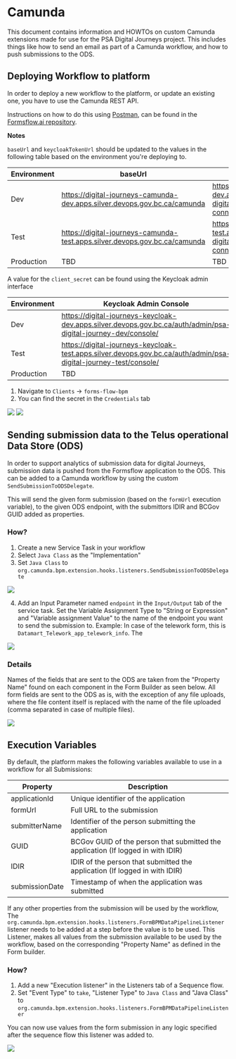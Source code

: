 # Camunda 

This document contains information and HOWTOs on custom Camunda extensions made for use for the PSA Digital Journeys project. This includes things like how to send an email as part of a Camunda workflow, and how to push submissions to the ODS.

## Deploying Workflow to platform

In order to deploy a new workflow to the platform, or update an existing one, you have to use the Camunda REST API.

Instructions on how to do this using [Postman](https://www.postman.com), can be found in the [Formsflow.ai repository](https://github.com/AOT-Technologies/forms-flow-ai/tree/master/forms-flow-bpm/postman-collections).

**Notes**

`baseUrl` and `keycloakTokenUrl` should be updated to the values in the following table based on the environment you're deploying to.

| Environment | baseUrl                                                                    | keycloakTokenUrl                                                                                                                       |
|-------------|----------------------------------------------------------------------------|----------------------------------------------------------------------------------------------------------------------------------------|
| Dev         | https://digital-journeys-camunda-dev.apps.silver.devops.gov.bc.ca/camunda  | https://digital-journeys-keycloak-dev.apps.silver.devops.gov.bc.ca/auth/realms/psa-digital-journey-dev/protocol/openid-connect/token   |
| Test        | https://digital-journeys-camunda-test.apps.silver.devops.gov.bc.ca/camunda | https://digital-journeys-keycloak-test.apps.silver.devops.gov.bc.ca/auth/realms/psa-digital-journey-test/protocol/openid-connect/token |
| Production  | TBD                                                                        | TBD                                                                                                                                    |

A value for the `client_secret` can be found using the Keycloak admin interface

| Environment | Keycloak Admin Console                                                                                           |
|-------------|------------------------------------------------------------------------------------------------------------------|
| Dev         | https://digital-journeys-keycloak-dev.apps.silver.devops.gov.bc.ca/auth/admin/psa-digital-journey-dev/console/   |
| Test        | https://digital-journeys-keycloak-test.apps.silver.devops.gov.bc.ca/auth/admin/psa-digital-journey-test/console/ |
| Production  | TBD                                                                                                              |

1. Navigate to `Clients` -> `forms-flow-bpm`
2. You can find the secret in the `Credentials` tab

![](images/deploy_client.png)
![](images/deploy_client_secret.png)

## Sending submission data to the Telus operational Data Store (ODS)

In order to support analytics of submission data for digital Journeys, submission data is pushed from the Formsflow application to the ODS. This can be added to a Camunda workflow by using the custom `SendSubmissionToODSDelegate`.

This will send the given form submission (based on the `formUrl` execution variable), to the given ODS endpoint, with the submittors IDIR and BCGov GUID added as properties.

### How?

1. Create a new Service Task in your workflow
2. Select `Java Class` as the "Implementation"
3. Set `Java Class` to `org.camunda.bpm.extension.hooks.listeners.SendSubmissionToODSDelegate`

![](images/ods_submission_delegate.png)

4. Add an Input Parameter named `endpoint` in the `Input/Output` tab of the service task. Set the Variable Assignment Type to "String or Expression" and "Variable assignment Value" to the name of the endpoint you want to send the submission to. Example: In case of the telework form, this is `Datamart_Telework_app_telework_info`. The 

![](images/ods_endpoint_variable.png)

### Details

Names of the fields that are sent to the ODS are taken from the "Property Name" found on each component in the Form Builder as seen below. All form fields are sent to the ODS as is, with the exception of any file uploads, where the file content itself is replaced with the name of the file uploaded (comma separated in case of multiple files).

![](images/api_name_form_builder.png)


## Execution Variables
By default, the platform makes the following variables available to use in a workflow for all Submissions:

| Property       | Description                                                                      |
|----------------|----------------------------------------------------------------------------------|
| applicationId  | Unique identifier of the application                                             |
| formUrl        | Full URL to the submission                                                       |
| submitterName  | Identifier of the person submitting the application                              |
| GUID           | BCGov GUID of the person that submitted the application (If logged in with IDIR) |
| IDIR           | IDIR of the person that submitted the application (If logged in with IDIR)       |
| submissionDate | Timestamp of when the application was submitted                                  |

If any other properties from the submission will be used by the workflow, The `org.camunda.bpm.extension.hooks.listeners.FormBPMDataPipelineListener` listener needs to be added at a step before the value is to be used. This Listener, makes all values from the submission available to be used by the workflow, based on the corresponding "Property Name" as defined in the Form builder.

### How?

1. Add a new "Execution listener" in the Listeners tab of a Sequence flow. 
2. Set "Event Type" to `take`, "Listener Type" to `Java Class` and "Java Class" to `org.camunda.bpm.extension.hooks.listeners.FormBPMDataPipelineListener`

You can now use values from the form submission in any logic specified after the sequence flow this listener was added to.

![](images/form_bpm_data_listener.png)

